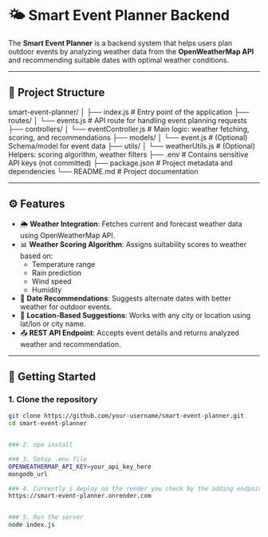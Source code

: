 # 🌤️ Smart Event Planner Backend

The **Smart Event Planner** is a backend system that helps users plan outdoor events by analyzing weather data from the **OpenWeatherMap API** and recommending suitable dates with optimal weather conditions.

---

## 📁 Project Structure
smart-event-planner/
│
├── index.js # Entry point of the application
├── routes/
│ └── events.js # API route for handling event planning requests
├── controllers/
│ └── eventController.js # Main logic: weather fetching, scoring, and recommendations
├── models/
│ └── event.js # (Optional) Schema/model for event data
├── utils/
│ └── weatherUtils.js # (Optional) Helpers: scoring algorithm, weather filters
├── .env # Contains sensitive API keys (not committed)
├── package.json # Project metadata and dependencies
└── README.md # Project documentation

---

## ⚙️ Features

- 🌦️ **Weather Integration**: Fetches current and forecast weather data using OpenWeatherMap API.
- 📊 **Weather Scoring Algorithm**: Assigns suitability scores to weather based on:
  - Temperature range
  - Rain prediction
  - Wind speed
  - Humidity
- 📅 **Date Recommendations**: Suggests alternate dates with better weather for outdoor events.
- 📌 **Location-Based Suggestions**: Works with any city or location using lat/lon or city name.
- 📤 **REST API Endpoint**: Accepts event details and returns analyzed weather and recommendation.

---

## 🚀 Getting Started

### 1. Clone the repository

```bash
git clone https://github.com/your-username/smart-event-planner.git
cd smart-event-planner


### 2. npm install

### 3. Setup .env file
OPENWEATHERMAP_API_KEY=your_api_key_here
mongodb_url

### 4. Currently i deploy on the render you check by the adding endpoints
https://smart-event-planner.onrender.com


### 5. Run the server
node index.js





